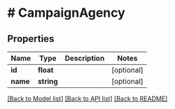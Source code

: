 # # CampaignAgency

## Properties

Name | Type | Description | Notes
------------ | ------------- | ------------- | -------------
**id** | **float** |  | [optional] 
**name** | **string** |  | [optional] 

[[Back to Model list]](../../README.md#documentation-for-models) [[Back to API list]](../../README.md#documentation-for-api-endpoints) [[Back to README]](../../README.md)


